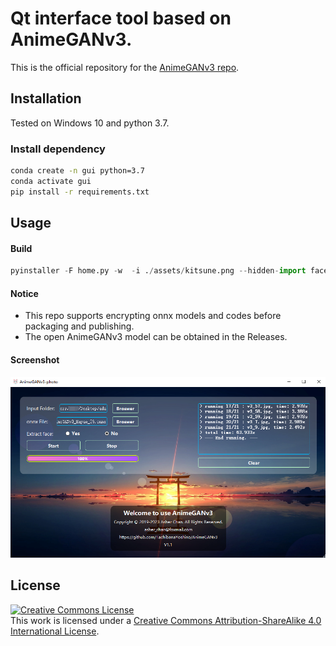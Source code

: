 # Qt interface tool based on AnimeGANv3.
This is the official repository for the [AnimeGANv3 repo](https://github.com/TachibanaYoshino/AnimeGANv3).


## Installation

Tested on Windows 10 and python 3.7.

### Install dependency

```bash
conda create -n gui python=3.7
conda activate gui
pip install -r requirements.txt
```

## Usage

#### Build 
```python
pyinstaller -F home.py -w  -i ./assets/kitsune.png --hidden-import face_det
```

#### Notice
- This repo supports encrypting onnx models and codes before packaging and publishing.
- The open AnimeGANv3 model can be obtained in the Releases.   

#### Screenshot
![](https://github.com/TachibanaYoshino/AnimeGANv3_gui.exe/blob/main/assets/screenshot.png)     


## License
<a rel="license" href="http://creativecommons.org/licenses/by-sa/4.0/"><img alt="Creative Commons License" style="border-width:0" src="https://i.creativecommons.org/l/by-sa/4.0/88x31.png" /></a><br />This work is licensed under a <a rel="license" href="http://creativecommons.org/licenses/by-sa/4.0/">Creative Commons Attribution-ShareAlike 4.0 International License</a>.
